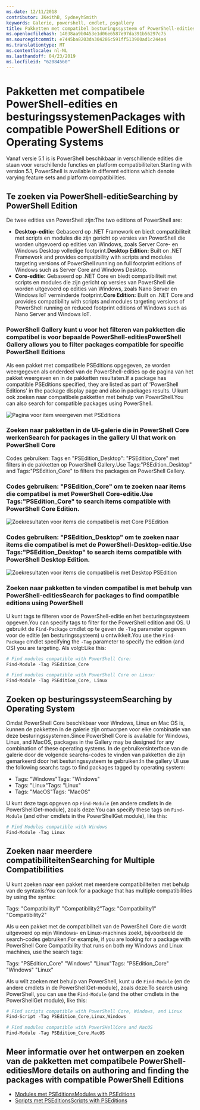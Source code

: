```yaml
---
ms.date: 12/11/2018
contributor: JKeithB, SydneyhSmith
keywords: Galerie, powershell, cmdlet, psgallery
title: Pakketten met compatibel besturingssysteem of PowerShell-edities
ms.openlocfilehash: 14038aa9b0453e1d06e6587e97da391b56297c75
ms.sourcegitcommit: e7445ba8203da304286c591ff513900ad1c244a4
ms.translationtype: MT
ms.contentlocale: nl-NL
ms.lasthandoff: 04/23/2019
ms.locfileid: "62084560"
---
```

# <a name="packages-with-compatible-powershell-editions-or-operating-systems"></a><span data-ttu-id="a407b-103">Pakketten met compatibele PowerShell-edities en besturingssystemen</span><span class="sxs-lookup"><span data-stu-id="a407b-103">Packages with compatible PowerShell Editions or Operating Systems</span></span>

<span data-ttu-id="a407b-104">Vanaf versie 5.1 is is PowerShell beschikbaar in verschillende edities die staan voor verschillende functies en platform compatibiliteiten.</span><span class="sxs-lookup"><span data-stu-id="a407b-104">Starting with version 5.1, PowerShell is available in different editions which denote varying feature sets and platform compatibilities.</span></span>

## <a name="searching-by-powershell-edition"></a><span data-ttu-id="a407b-105">Te zoeken via PowerShell-editie</span><span class="sxs-lookup"><span data-stu-id="a407b-105">Searching by PowerShell Edition</span></span>

<span data-ttu-id="a407b-106">De twee edities van PowerShell zijn:</span><span class="sxs-lookup"><span data-stu-id="a407b-106">The two editions of PowerShell are:</span></span>
- <span data-ttu-id="a407b-107">**Desktop-editie:** Gebaseerd op .NET Framework en biedt compatibiliteit met scripts en modules die zijn gericht op versies van PowerShell die worden uitgevoerd op edities van Windows, zoals Server Core- en Windows Desktop volledige footprint.</span><span class="sxs-lookup"><span data-stu-id="a407b-107">**Desktop Edition:** Built on .NET Framework and provides compatibility with scripts and modules targeting versions of PowerShell running on full footprint editions of Windows such as Server Core and Windows Desktop.</span></span>
- <span data-ttu-id="a407b-108">**Core-editie:** Gebaseerd op .NET Core en biedt compatibiliteit met scripts en modules die zijn gericht op versies van PowerShell die worden uitgevoerd op edities van Windows, zoals Nano Server en Windows IoT verminderde footprint.</span><span class="sxs-lookup"><span data-stu-id="a407b-108">**Core Edition:** Built on .NET Core and provides compatibility with scripts and modules targeting versions of PowerShell running on reduced footprint editions of Windows such as Nano Server and Windows IoT.</span></span>

### <a name="powershell-gallery-allows-you-to-filter-packages-compatible-for-specific-powershell-editions"></a><span data-ttu-id="a407b-109">PowerShell Gallery kunt u voor het filteren van pakketten die compatibel is voor bepaalde PowerShell-edities</span><span class="sxs-lookup"><span data-stu-id="a407b-109">PowerShell Gallery allows you to filter packages compatible for specific PowerShell Editions</span></span>

<span data-ttu-id="a407b-110">Als een pakket met compatibele PSEditions opgegeven, ze worden weergegeven als onderdeel van de PowerShell-edities op de pagina van het pakket weergeven en in de pakketten resultaten.</span><span class="sxs-lookup"><span data-stu-id="a407b-110">If a package has compatible PSEditions specified, they are listed as part of 'PowerShell Editions' in the package display page and also in packages results.</span></span>
<span data-ttu-id="a407b-111">U kunt ook zoeken naar compatibele pakketten met behulp van PowerShell.</span><span class="sxs-lookup"><span data-stu-id="a407b-111">You can also search for compatible packages using PowerShell.</span></span>

![Pagina voor item weergeven met PSEditions](../../Images/packagedisplaypagewithpseditions.PNG)

### <a name="search-for-packages-in-the-gallery-ui-that-work-on-powershell-core"></a><span data-ttu-id="a407b-113">Zoeken naar pakketten in de UI-galerie die in PowerShell Core werken</span><span class="sxs-lookup"><span data-stu-id="a407b-113">Search for packages in the gallery UI that work on PowerShell Core</span></span>

<span data-ttu-id="a407b-114">Codes gebruiken: Tags en "PSEdition_Desktop": "PSEdition_Core" met filters in de pakketten op PowerShell Gallery.</span><span class="sxs-lookup"><span data-stu-id="a407b-114">Use Tags:"PSEdition_Desktop" and Tags:"PSEdition_Core" to filters the packages on PowerShell Gallery.</span></span>

### <a name="use-tagspseditioncore-to-search-items-compatible-with-powershell-core-edition"></a><span data-ttu-id="a407b-115">Codes gebruiken: "PSEdition_Core" om te zoeken naar items die compatibel is met PowerShell Core-editie.</span><span class="sxs-lookup"><span data-stu-id="a407b-115">Use Tags:"PSEdition_Core" to search items compatible with PowerShell Core Edition.</span></span>

![Zoekresultaten voor items die compatibel is met Core PSEdition](../../Images/searchresultswithpseditions.PNG)

### <a name="use-tagspseditiondesktop-to-search-items-compatible-with-powershell-desktop-edition"></a><span data-ttu-id="a407b-117">Codes gebruiken: "PSEdition_Desktop" om te zoeken naar items die compatibel is met de PowerShell-Desktop-editie.</span><span class="sxs-lookup"><span data-stu-id="a407b-117">Use Tags:"PSEdition_Desktop" to search items compatible with PowerShell Desktop Edition.</span></span>

![Zoekresultaten voor items die compatibel is met Desktop PSEdition](../../Images/searchresultswithpseditionsdesktop.PNG)

### <a name="search-for-packages-to-find-compatible-editions-using-powershell"></a><span data-ttu-id="a407b-119">Zoeken naar pakketten te vinden compatibel is met behulp van PowerShell-edities</span><span class="sxs-lookup"><span data-stu-id="a407b-119">Search for packages to find compatible editions using PowerShell</span></span>
<span data-ttu-id="a407b-120">U kunt tags te filteren voor de PowerShell-editie en het besturingssysteem opgeven.</span><span class="sxs-lookup"><span data-stu-id="a407b-120">You can specify tags to filter for the PowerShell edition and OS.</span></span>
<span data-ttu-id="a407b-121">U gebruikt de `Find-Package` cmdlet op te geven de `-Tag` parameter opgeven voor de editie (en besturingssysteem) u ontwikkelt.</span><span class="sxs-lookup"><span data-stu-id="a407b-121">You use the `Find-Package` cmdlet specifying the `-Tag` parameter to specify the edition (and OS) you are targeting.</span></span>
<span data-ttu-id="a407b-122">Als volgt:</span><span class="sxs-lookup"><span data-stu-id="a407b-122">Like this:</span></span>

```powershell
# Find modules compatible with PowerShell Core:
Find-Module -Tag PSEdition_Core

# Find modules compatible with PowerShell Core on Linux:
Find-Module -Tag PSEdition_Core, Linux
```

## <a name="searching-by-operating-system"></a><span data-ttu-id="a407b-123">Zoeken op besturingssysteem</span><span class="sxs-lookup"><span data-stu-id="a407b-123">Searching by Operating System</span></span>

<span data-ttu-id="a407b-124">Omdat PowerShell Core beschikbaar voor Windows, Linux en Mac OS is, kunnen de pakketten in de galerie zijn ontworpen voor elke combinatie van deze besturingssystemen.</span><span class="sxs-lookup"><span data-stu-id="a407b-124">Since PowerShell Core is available for Windows, Linux, and MacOS, packages in the Gallery may be designed for any combination of these operating systems.</span></span> <span data-ttu-id="a407b-125">In de gebruikersinterface van de galerie door de volgende searchs-codes te vinden van pakketten die zijn gemarkeerd door het besturingssysteem te gebruiken:</span><span class="sxs-lookup"><span data-stu-id="a407b-125">In the gallery UI use the following searchs tags to find packages tagged by operating system:</span></span>

- <span data-ttu-id="a407b-126">Tags: "Windows"</span><span class="sxs-lookup"><span data-stu-id="a407b-126">Tags: "Windows"</span></span>
- <span data-ttu-id="a407b-127">Tags: "Linux"</span><span class="sxs-lookup"><span data-stu-id="a407b-127">Tags: "Linux"</span></span>
- <span data-ttu-id="a407b-128">Tags: "MacOS"</span><span class="sxs-lookup"><span data-stu-id="a407b-128">Tags: "MacOS"</span></span>

<span data-ttu-id="a407b-129">U kunt deze tags opgeven op `Find-Module` (en andere cmdlets in de PowerShellGet-module), zoals deze:</span><span class="sxs-lookup"><span data-stu-id="a407b-129">You can specify these tags on `Find-Module` (and other cmdlets in the PowerShellGet module), like this:</span></span>

```powershell
# Find Modules compatible with Windows
Find-Module -Tag Linux
```

## <a name="searching-for-multiple-compatibilities"></a><span data-ttu-id="a407b-130">Zoeken naar meerdere compatibiliteiten</span><span class="sxs-lookup"><span data-stu-id="a407b-130">Searching for Multiple Compatibilities</span></span>

<span data-ttu-id="a407b-131">U kunt zoeken naar een pakket met meerdere compatibiliteiten met behulp van de syntaxis:</span><span class="sxs-lookup"><span data-stu-id="a407b-131">You can look for a package that has multiple compatibilities by using the syntax:</span></span>

<span data-ttu-id="a407b-132">Tags: "Compatibility1" "Compatibility2"</span><span class="sxs-lookup"><span data-stu-id="a407b-132">Tags: "Compatibility1" "Compatibility2"</span></span>

<span data-ttu-id="a407b-133">Als u een pakket met de compatibiliteit van de PowerShell Core die wordt uitgevoerd op mijn Windows- en Linux-machines zoekt, bijvoorbeeld de search-codes gebruiken:</span><span class="sxs-lookup"><span data-stu-id="a407b-133">For example, if you are looking for a package with PowerShell Core Compatibility that runs on both my Windows and Linux machines, use the search tags:</span></span>

<span data-ttu-id="a407b-134">Tags: "PSEdition_Core" "Windows" "Linux"</span><span class="sxs-lookup"><span data-stu-id="a407b-134">Tags: "PSEdition_Core" "Windows" "Linux"</span></span>

<span data-ttu-id="a407b-135">Als u wilt zoeken met behulp van PowerShell, kunt u de `Find-Module` (en de andere cmdlets in de PowerShellGet-module), zoals deze:</span><span class="sxs-lookup"><span data-stu-id="a407b-135">To search using PowerShell, you can use the `Find-Module` (and the other cmdlets in the PowerShellGet module), like this:</span></span>

```powershell
# Find scripts compatible with PowerShell Core, Windows, and Linux
Find-Script -Tag PSEdition_Core,Linux,Windows

# Find modules compatible with PowerSHellCore and MacOS
Find-Module -Tag PSEdition_Core,MacOS
```

## <a name="more-details-on-authoring-and-finding-the-packages-with-compatible-powershell-editions"></a><span data-ttu-id="a407b-136">Meer informatie over het ontwerpen en zoeken van de pakketten met compatibele PowerShell-edities</span><span class="sxs-lookup"><span data-stu-id="a407b-136">More details on authoring and finding the packages with compatible PowerShell Editions</span></span>

- [<span data-ttu-id="a407b-137">Modules met PSEditions</span><span class="sxs-lookup"><span data-stu-id="a407b-137">Modules with PSEditions</span></span>](../../concepts/module-psedition-support.md)
- [<span data-ttu-id="a407b-138">Scripts met PSEditions</span><span class="sxs-lookup"><span data-stu-id="a407b-138">Scripts with PSEditions</span></span>](../../concepts/script-psedition-support.md)
